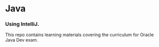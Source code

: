 # Java

### Using IntelliJ. 

This repo contains learning materials covering the curriculum for Oracle Java Dev exam.
